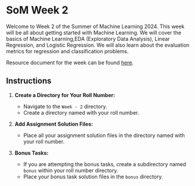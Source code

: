 # SoM Week 2 
Welcome to Week 2 of the Summer of Machine Learning 2024. This week will be all about getting started with Machine Learning. We will cover the basics of Machine Learning,EDA (Exploratory Data Analysis), Linear Regression, and Logistic Regression. We will also learn about the evaluation metrics for regression and classification problems.

Resource document for the week can be found [here](https://docs.google.com/document/d/1Opq6lKTzSoEJiODRLgV7i9pRhk_B8zRTjmKpmBlbO9w/edit#heading=h.64xse2sa3g98).

## Instructions

1. **Create a Directory for Your Roll Number:**
   - Navigate to the `Week - 2` directory.
   - Create a directory named with your roll number.

2. **Add Assignment Solution Files:**
   - Place all your assignment solution files in the directory named with your roll number.

3. **Bonus Tasks:**
   - If you are attempting the bonus tasks, create a subdirectory named `bonus` within your roll number directory.
   - Place your bonus task solution files in the `bonus` directory.

